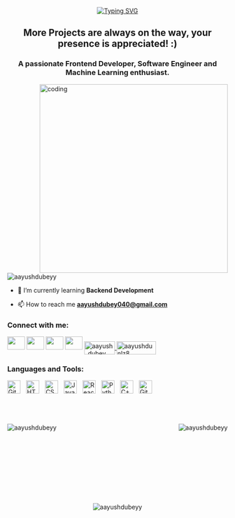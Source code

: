 <div align="center">
  
[![Typing SVG](https://readme-typing-svg.demolab.com/?lines=Hi+👋+,+I'm+Aayush+Dubey+;Welcome+to+my+github+profile!!;Thanks+for+Visiting+(◑‿◐))](https://git.io/typing-svg)
  
</div>


<h2 align="center">
  
  More Projects are always on the way, your presence is appreciated! :)

</h2>
<h3 align="center">A passionate Frontend Developer, Software Engineer and Machine Learning enthusiast.</h3>

<img align="right" alt="coding" width="430" src="https://www.lambdatest.com/resources/images/news24.gif"/>

<p align="left"> <img src="https://komarev.com/ghpvc/?username=aayushdubeyy&label=Profile%20views&color=0e75b6&style=flat" alt="aayushdubeyy" /> </p>

- 🌱 I’m currently learning **Backend Development**

- 📫 How to reach me **aayushdubey040@gmail.com**

<h3 align="left">Connect with me:</h3>
<p align="left">
<a href="https://twitter.com/aayushd88123029"><img src="https://www.cdnlogo.com/logos/t/96/twitter-icon.svg" height="30" width="40"></a>
<a href="https://www.linkedin.com/in/aayush-dubey-801302205/"><img src="https://www.cdnlogo.com/logos/l/15/linkedin-2013.svg" height="30" width="40"></a>
<a href="https://www.facebook.com/aayush.dubey.5872"><img src="https://www.cdnlogo.com/logos/f/3/facebook.svg" height="30" width="40"></a>
<a href="https://www.instagram.com/theaayushdubey/"><img src="https://www.cdnlogo.com/logos/i/92/instagram.svg" height="30" width="40"></a>
<a href="https://www.leetcode.com/aayush_dubey" target="blank"><img align="center" src="https://img.shields.io/badge/-LeetCode-FFA116?style=for-the-badge&logo=LeetCode&logoColor=black" alt="aayush_dubey" height="30" width="70" />
</a>
<a href="https://auth.geeksforgeeks.org/user/aayushdunlz8" target="blank"><img align="center" src="https://img.shields.io/badge/GeeksforGeeks-298D46?style=for-the-badge&logo=geeksforgeeks&logoColor=white" alt="aayushdunlz8" height="30" width="90" /></a>
</p>

<h3 align="left">Languages and Tools:</h3>



<img align="left" alt="Git" width="30px" style="padding-right:10px;" src="https://cdn.jsdelivr.net/gh/devicons/devicon/icons/git/git-original.svg" />

<img align="left" alt="HTML" width="30px" style="padding-right:10px;" src="https://cdn.jsdelivr.net/gh/devicons/devicon/icons/html5/html5-plain.svg" />
<img align="left" alt="CSS" width="30px" style="padding-right:10px;" src="https://cdn.jsdelivr.net/gh/devicons/devicon/icons/css3/css3-plain.svg" />
<img align="left" alt="JavaScript" width="30px" style="padding-right:10px;" src="https://cdn.jsdelivr.net/gh/devicons/devicon/icons/javascript/javascript-plain.svg" />
<img align="left" alt="React" width="30px" style="padding-right:10px;" src="https://cdn.jsdelivr.net/gh/devicons/devicon/icons/react/react-original.svg" />

<img align="left" alt="Python" width="30px" style="padding-right:10px;" src="https://cdn.jsdelivr.net/gh/devicons/devicon/icons/python/python-plain.svg" />
<img align="left" alt="C++" width="30px" style="padding-right:10px;" src="https://cdn.jsdelivr.net/gh/devicons/devicon/icons/cplusplus/cplusplus-line.svg" />
<img align="left" alt="GitHub" width="30px" style="padding-right:10px;" src="https://cdn.jsdelivr.net/gh/devicons/devicon/icons/github/github-original.svg" />
<br/>
<br/>
<br/>
<br/>
<br>

<p><img align="left" src="https://github-readme-stats.vercel.app/api/top-langs?username=aayushdubeyy&show_icons=true&locale=en&layout=compact" alt="aayushdubeyy" /></p>


<p>&nbsp;<img align="right" src="https://github-readme-stats.vercel.app/api?username=aayushdubeyy&show_icons=true&locale=en" alt="aayushdubeyy" /></p>

<br>
  <br>
  <br>
  <br>
  <br><br><br><br>
<p align="center"><img src="https://github-readme-streak-stats.herokuapp.com/?user=aayushdubeyy&" alt="aayushdubeyy" align="center"/></p>
